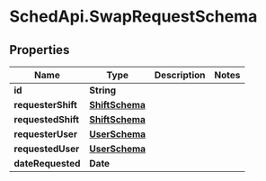 # SchedApi.SwapRequestSchema

## Properties

Name | Type | Description | Notes
------------ | ------------- | ------------- | -------------
**id** | **String** |  | 
**requesterShift** | [**ShiftSchema**](ShiftSchema.md) |  | 
**requestedShift** | [**ShiftSchema**](ShiftSchema.md) |  | 
**requesterUser** | [**UserSchema**](UserSchema.md) |  | 
**requestedUser** | [**UserSchema**](UserSchema.md) |  | 
**dateRequested** | **Date** |  | 


